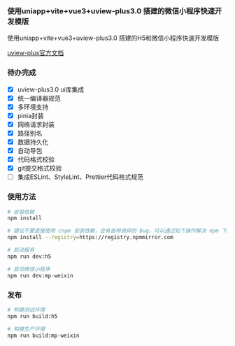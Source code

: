 ### 使用uniapp+vite+vue3+uview-plus3.0 搭建的微信小程序快速开发模版

使用uniapp+vite+vue3+uview-plus3.0 搭建的H5和微信小程序快速开发模版

[uview-plus官方文档](https://uiadmin.net/uview-plus/)

### 待办完成

- [x] uview-plus3.0 ui库集成
- [x] 统一编译器规范
- [x] 多环境支持
- [x] pinia封装
- [x] 网络请求封装
- [x] 路径别名
- [x] 数据持久化
- [x] 自动导包
- [x] 代码格式校验
- [x] git提交格式校验
- [ ] 集成ESLint、StyleLint、Prettier代码格式规范

### 使用方法

```bash
# 安装依赖
npm install

# 建议不要直接使用 cnpm 安装依赖，会有各种诡异的 bug。可以通过如下操作解决 npm 下载速度慢的问题
npm install --registry=https://registry.npmmirror.com

# 启动服务
npm run dev:h5

# 启动微信小程序
npm run dev:mp-weixin
```

### 发布

```bash
# 构建测试环境
npm run build:h5

# 构建生产环境
npm run build:mp-weixin
```
